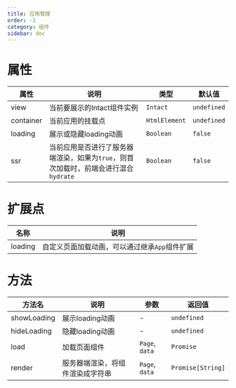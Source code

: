 ```yaml
---
title: 应用管理
order: -1
category: 组件
sidebar: doc
---
```


# 属性

| 属性 | 说明 | 类型 | 默认值 |
| --- | --- | --- | --- |
| view | 当前要展示的Intact组件实例 | `Intact` | `undefined` |
| container | 当前应用的挂载点 | `HtmlElement` | `undefined` |
| loading | 展示或隐藏loading动画 | `Boolean` | `false` |
| ssr | 当前应用是否进行了服务器端渲染，如果为`true`，则首次加载时，前端会进行混合`hydrate` | `Boolean` | `false` |

# 扩展点

| 名称 | 说明|
| --- | --- |
| loading | 自定义页面加载动画，可以通过继承`App`组件扩展 |

# 方法

| 方法名 | 说明 | 参数 | 返回值 |
| --- | --- | --- | --- |
| showLoading | 展示loading动画 | - | `undefined` |
| hideLoading | 隐藏loading动画 | - | `undefined` |
| load | 加载页面组件 | `Page`, `data` | `Promise` |
| render | 服务器端渲染，将组件渲染成字符串 | `Page`, `data` | `Promise[String]` |
